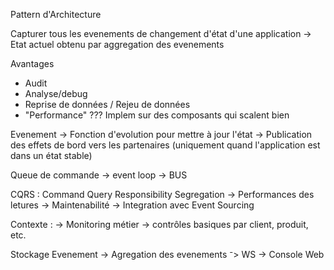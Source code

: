 Pattern d'Architecture

Capturer tous les evenements de changement d'état d'une application
-> Etat actuel obtenu par aggregation des evenements

Avantages
- Audit
- Analyse/debug
- Reprise de données / Rejeu de données
- "Performance" ??? Implem sur des composants qui scalent bien

Evenement -> Fonction d'evolution pour mettre à jour l'état
-> Publication des effets de bord vers les partenaires (uniquement quand l'application est dans un état stable)

Queue de commande -> event loop -> BUS

CQRS : Command Query Responsibility Segregation
-> Performances des letures
-> Maintenabilité
-> Integration avec Event Sourcing

Contexte :
-> Monitoring métier
-> contrôles basiques par client, produit, etc.

Stockage Evenement -> Agregation des evenements ⁻> WS -> Console Web
